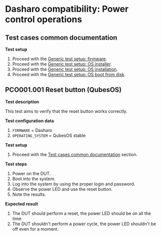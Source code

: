 # Dasharo compatibility: Power control operations

## Test cases common documentation

**Test setup**

1. Proceed with the
   [Generic test setup: firmware](../../generic-test-setup/#firmware).
1. Proceed with the
   [Generic test setup: OS installer](../../generic-test-setup/#os-installer).
1. Proceed with the
   [Generic test setup: OS installation](../../generic-test-setup/#os-installation).
1. Proceed with the
   [Generic test setup: OS boot from disk](../../generic-test-setup/#os-boot-from-disk).

## PCO001.001 Reset button (QubesOS)

**Test description**

This test aims to verify that the reset button works correctly.

**Test configuration data**

1. `FIRMWARE` = Dasharo
1. `OPERATING_SYSTEM` = QubesOS stable

**Test setup**

1. Proceed with the
   [Test cases common documentation](#test-cases-common-documentation) section.

**Test steps**

1. Power on the DUT.
1. Boot into the system.
1. Log into the system by using the proper login and password.
1. Observe the power LED and use the reset button.
1. Note the results.

**Expected result**

1. The DUT should perform a reset, the power LED should be on all the time.
1. The DUT shouldn't perform a power cycle, the power LED shouldn't be off even
   for a moment.
